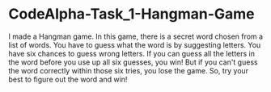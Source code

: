 # CodeAlpha-Task_1-Hangman-Game
I made a Hangman game. In this game, there is a secret word chosen from a list of words. You have to guess what the word is by suggesting letters. You have six chances to guess wrong letters. If you can guess all the letters in the word before you use up all six guesses, you win! But if you can't guess the word correctly within those six tries, you lose the game. So, try your best to figure out the word and win!
